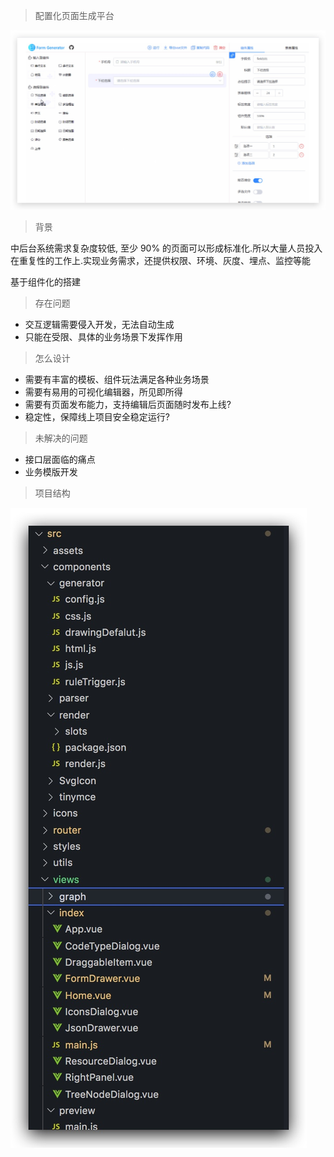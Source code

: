 > 配置化页面生成平台

![配置化页面生成平台](../imgs/auto-generate.jpg)

> 背景

中后台系统需求复杂度较低, 至少 90% 的页面可以形成标准化.所以大量人员投入在重复性的工作上.实现业务需求，还提供权限、环境、灰度、埋点、监控等能

基于组件化的搭建

> 存在问题

- 交互逻辑需要侵入开发，无法自动生成
- 只能在受限、具体的业务场景下发挥作用

> 怎么设计

- 需要有丰富的模板、组件玩法满足各种业务场景
- 需要有易用的可视化编辑器，所见即所得
- 需要有页面发布能力，支持编辑后页面随时发布上线?
- 稳定性，保障线上项目安全稳定运行?

> 未解决的问题

- 接口层⾯临的痛点
- 业务模版开发

> 项目结构

![项目结构](../imgs/autoGenerate.jpg)
